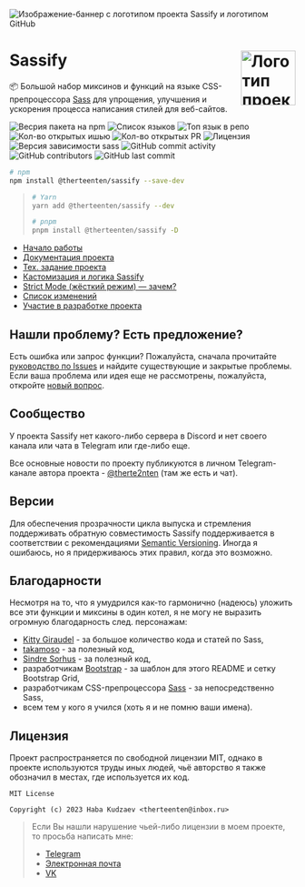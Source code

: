 ![Изображение-баннер с логотипом проекта Sassify и логотипом GitHub](https://github.com/therteenten/sassify/blob/main/.github/images/sassify_banner_github.png?raw=true)

<img src="https://github.com/therteenten/sassify/blob/main/.github/images/sassify_logo_round.png?raw=true" width="96" height="96" align="right" alt="Логотип проекта Sassify">Sassify
===

📦 Большой набор миксинов и функций на языке CSS-препроцессора [Sass](https://github.com/sass) для упрощения, улучшения и ускорения процесса написания стилей для веб-сайтов.

![Весрия пакета на npm](https://img.shields.io/npm/v/@therteenten/sassify?label=%40therteenten%2Fsassify)
![Список языков](https://img.shields.io/github/languages/count/therteenten/sassify?color=%23ff0056)
![Топ язык в репо](https://img.shields.io/github/languages/top/therteenten/sassify?color=%23ff0056)
![Кол-во открытых ишью](https://img.shields.io/github/issues-raw/therteenten/sassify)
![Кол-во открытых PR](https://img.shields.io/github/issues-pr-raw/therteenten/sassify)
![Лицензия](https://img.shields.io/github/license/therteenten/sassify)
![Версия зависимости `sass`](https://img.shields.io/github/package-json/dependency-version/therteenten/sassify/dev/sass/develop?color=%23d94390)
![GitHub commit activity](https://img.shields.io/github/commit-activity/m/therteenten/sassify)
![GitHub contributors](https://img.shields.io/github/contributors/therteenten/sassify)
![GitHub last commit](https://img.shields.io/github/last-commit/therteenten/sassify)

```sh
# npm
npm install @therteenten/sassify --save-dev
```
> ```sh
> # Yarn
> yarn add @therteenten/sassify --dev
> ```
>
> ```sh
> # pnpm
> pnpm install @therteenten/sassify -D
> ```

- [Начало работы](https://github.com/therteenten/sassify/blob/main/.docs/getting-started.md)
- [Документация проекта](https://therteenten.github.io/sassify)
- [Тех. задание проекта](https://github.com/therteenten/sassify/blob/main/.docs/technical-specification.md)
- [Кастомизация и логика Sassify](https://github.com/therteenten/sassify/blob/main/.docs/customization-and-logic.md)
- [Strict Mode (жёсткий режим) — зачем?](https://github.com/therteenten/sassify/blob/main/.docs/strict-mode.md)
- [Список изменений](https://github.com/therteenten/sassify/blob/main/CHANGELOG.md)
- [Участие в разработке проекта](https://github.com/therteenten/sassify/blob/main/CONTRIBUTING.md)

## Нашли проблему? Есть предложение?
Есть ошибка или запрос функции? Пожалуйста, сначала прочитайте [руководство по Issues](https://github.com/therteenten/sassify/blob/main/CONTRIBUTING.md#%D0%BF%D1%80%D0%BE%D0%B1%D0%BB%D0%B5%D0%BC%D1%8B-%D0%B8-%D1%8F%D1%80%D0%BB%D1%8B%D0%BA%D0%B8) и найдите существующие и закрытые проблемы. Если ваша проблема или идея еще не рассмотрены, пожалуйста, откройте [новый вопрос](https://github.com/therteenten/sassify/issues/new/choose).

## Сообщество
У проекта Sassify нет какого-либо сервера в Discord и нет своего канала или чата в Telegram или где-либо еще.

Все основные новости по проекту публикуются в личном Telegram-канале автора проекта - [@therte2nten](https://t.me/therte2nten) (там же есть и чат).

## Версии
Для обеспечения прозрачности цикла выпуска и стремления поддерживать обратную совместимость Sassify поддерживается в соответствии с рекомендациями [Semantic Versioning](https://semver.org/). Иногда я ошибаюсь, но я придерживаюсь этих правил, когда это возможно.

## Благодарности
Несмотря на то, что я умудрился как-то гармонично (надеюсь) уложить все эти функции и миксины в один котел, я не могу не выразить огромную благодарность след. персонажам:
- [Kitty Giraudel](https://github.com/KittyGiraudel) - за большое количество кода и статей по Sass,
- [takamoso](https://github.com/takamoso) - за полезный код,
- [Sindre Sorhus](https://github.com/sindresorhus) - за полезный код,
- разработчикам [Bootstrap](https://github.com/twbs/bootstrap) - за шаблон для этого README и сетку Bootstrap Grid,
- разработчикам CSS-препроцессора [Sass](https://sass-lang.com/) - за непосредственно Sass,
- всем тем у кого я учился (хоть я и не помню ваши имена).

## Лицензия
Проект распространяется по свободной лицензии MIT, однако в проекте используются труды иных людей, чьё авторство я также обозначил в местах, где используется их код.

```
MIT License

Copyright (c) 2023 Haba Kudzaev <therteenten@inbox.ru>
```

> Если Вы нашли нарушение чьей-либо лицензии в моем проекте, то просьба написать мне:
> - [Telegram](https://t.me/therte2nten)
> - [Электронная почта](mailto:therteenten@inbox.ru?subject=Sassify)
> - [VK](https://vk.com/therteenten)
